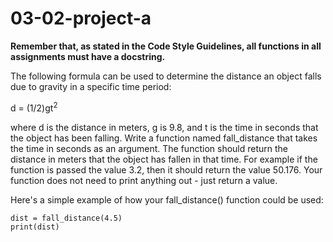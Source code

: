 # 03-02-project-a


**Remember that, as stated in the Code Style Guidelines, all functions in all assignments must have a docstring.**

The following formula can be used to determine the distance an object falls due to gravity in a specific time period:

d = (1/2)gt<sup>2</sup>

where d is the distance in meters, g is 9.8, and t is the time in seconds that the object has been falling.  Write a function named fall_distance that takes the time in seconds as an argument.  The function should return the distance in meters that the object has fallen in that time.  For example if the function is passed the value 3.2, then it should return the value 50.176.  Your function does not need to print anything out - just return a value.

Here's a simple example of how your fall_distance() function could be used:
```
dist = fall_distance(4.5)
print(dist)
```


